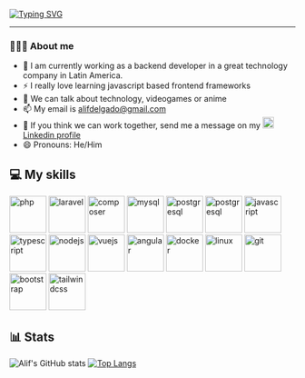 <!--### Hi there 👋-->
<p>
 <a href="https://git.io/typing-svg"><img src="https://readme-typing-svg.herokuapp.com?font=Fira+Code&pause=1000&width=435&lines=Hello+there!;I+am+Alif+Delgado+Hern%C3%A1ndez;I+am+a+developer" alt="Typing SVG" /></a> 
 </p>
 
---
### 👨🏻‍💻 About me
- 🔭 I am currently working as a backend developer in a great technology company in Latin America.
- ⚡ I really love learning javascript based frontend frameworks
- 💬 We can talk about technology, videogames or anime
- 📫 My email is alifdelgado@gmail.com
- 👯 If you think we can work together, send me a message on my <a href="https://www.linkedin.com/in/alif-edgardo-delgado-hern%C3%A1ndez-9a6219203/" target="_blank">
            <img src="https://cdn.jsdelivr.net/gh/devicons/devicon/icons/linkedin/linkedin-original.svg" alt="linkedin" width="20" height="20" />
            Linkedin profile
  </a>
- 😄 Pronouns: He/Him

## 💻 My skills
<p>
    <img src="https://cdn.jsdelivr.net/gh/devicons/devicon/icons/php/php-plain.svg" alt="php" width="65" height="65" />
    <img src="https://cdn.jsdelivr.net/gh/devicons/devicon/icons/laravel/laravel-plain-wordmark.svg" alt="laravel" width="65" height="65" />
    <img src="https://cdn.jsdelivr.net/gh/devicons/devicon/icons/composer/composer-original.svg" alt="composer" width="65" height="65" />
    <img src="https://cdn.jsdelivr.net/gh/devicons/devicon/icons/mysql/mysql-original-wordmark.svg" alt="mysql" width="65" height="65" />
    <img src="https://cdn.jsdelivr.net/gh/devicons/devicon/icons/postgresql/postgresql-plain-wordmark.svg" alt="postgresql" width="65" height="65" />
    <img src="https://cdn.jsdelivr.net/gh/devicons/devicon/icons/mongodb/mongodb-plain-wordmark.svg" alt="postgresql" width="65" height="65" />
    <img src="https://cdn.jsdelivr.net/gh/devicons/devicon/icons/javascript/javascript-plain.svg" alt="javascript" width="65" height="65" />
    <img src="https://cdn.jsdelivr.net/gh/devicons/devicon/icons/typescript/typescript-original.svg" alt="typescript" width="65" height="65" />
    <img src="https://cdn.jsdelivr.net/gh/devicons/devicon/icons/nodejs/nodejs-plain-wordmark.svg" alt="nodejs" width="65" height="65" />
    <img src="https://cdn.jsdelivr.net/gh/devicons/devicon/icons/vuejs/vuejs-original.svg" alt="vuejs" width="65" height="65" />
    <img src="https://cdn.jsdelivr.net/gh/devicons/devicon/icons/angularjs/angularjs-plain.svg" alt="angular" width="65" height="65" />
    <img src="https://cdn.jsdelivr.net/gh/devicons/devicon/icons/docker/docker-original-wordmark.svg" alt="docker" width="65" height="65" />
    <img src="https://cdn.jsdelivr.net/gh/devicons/devicon/icons/linux/linux-original.svg" alt="linux" width="65" height="65" />
    <img src="https://cdn.jsdelivr.net/gh/devicons/devicon/icons/git/git-plain-wordmark.svg" alt="git" width="65" height="65" />
    <img src="https://cdn.jsdelivr.net/gh/devicons/devicon/icons/bootstrap/bootstrap-original.svg" alt="bootstrap" width="65" height="65" />
    <img src="https://cdn.jsdelivr.net/gh/devicons/devicon/icons/tailwindcss/tailwindcss-plain.svg" alt="tailwindcss" width="65" height="65" />
</p>

## 📊 Stats
<div width="100%">
 
![Alif's GitHub stats](https://github-readme-stats.vercel.app/api?username=alifdelgado&show_icons=true&theme=tokyonight) [![Top Langs](https://github-readme-stats.vercel.app/api/top-langs/?username=alifdelgado&layout=pie)](https://github.com/alifdelgado/github-readme-stats)

</div>
<!--
**alifdelgado/alifdelgado** is a ✨ _special_ ✨ repository because its `README.md` (this file) appears on your GitHub profile.

Here are some ideas to get you started:

- 🔭 I’m currently working on ...
- 🌱 I’m currently learning ...
- 👯 I’m looking to collaborate on ...
- 🤔 I’m looking for help with ...
- 💬 Ask me about ...
- 📫 How to reach me: ...
- 😄 Pronouns: ...
- ⚡ Fun fact: ...
-->
